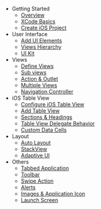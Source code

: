 - Getting Started
   - [Overview](overview.md)
   - [XCode Basics](xcode-basics.md)
   - [Create iOS Project](create-ios-project.md)
- User Interface
   - [Add UI Elements](add-ui-elements.md)
   - [Views Hierarchy](views-hierarchy.md)
   - [UI Kit](ui-kit.md)
- Views
   - [Define Views](define-views.md)
   - [Sub views](access-subviews.md)
   - [Action & Outlet](action-and-outlet.md)
   - [Multiple Views](multiple-views.md)
   - [Navigation Controller](add-navigation-controller.md)
- iOS Table View
   - [Configure iOS Table View](configure-ios-table-view.md)
   - [Add Table View](add-table-view.md)
   - [Sections & Headings](sections-and-headings.md)
   - [Table View Delegate Behavior](delegate-behaviour.md)
   - [Custom Data Cells](custom-cell.md)
- Layout
   - [Auto Layout](auto-layout.md)
   - [StackView](stack-view.md)
   - [Adaptive UI](adaptive-ui.md)
- Others
   - [Tabbed Application](tabbed-application.md)
   - [Toolbar](add-toolbar.md)
   - [Swipe Action](swipe-actions.md)
   - [Alerts](add-alerts.md)
   - [Images & Application Icon](images-and-app-icon.md)
   - [Launch Screen](launch-screen.md)
